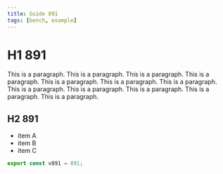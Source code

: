 ```yaml
---
title: Guide 891
tags: [bench, example]
---
```


# H1 891

This is a paragraph. This is a paragraph. This is a paragraph. This is a paragraph. This is a paragraph. This is a paragraph. This is a paragraph. This is a paragraph. This is a paragraph. This is a paragraph. This is a paragraph. This is a paragraph. 

## H2 891

- item A
- item B
- item C

```ts
export const v891 = 891;
```